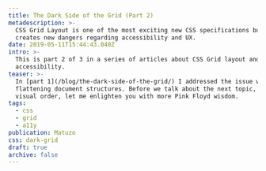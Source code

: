 ```yaml
---
title: The Dark Side of the Grid (Part 2)
metadescription: >-
  CSS Grid Layout is one of the most exciting new CSS specifications but it also
  creates new dangers regarding accessibility and UX.
date: 2019-05-11T15:44:43.040Z
intro: >-
  This is part 2 of 3 in a series of articles about CSS Grid layout and
  accessibility.
teaser: >-
  In [part 1](/blog/the-dark-side-of-the-grid/) I addressed the issue with
  flattening document structures. Before we talk about the next topic, changing
  visual order, let me enlighten you with more Pink Floyd wisdom.
tags:
  - css
  - grid
  - a11y
publication: Matuzo
css: dark-grid
draft: true
archive: false
---
```


